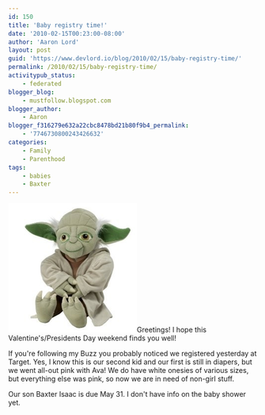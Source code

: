 ```yaml
---
id: 150
title: 'Baby registry time!'
date: '2010-02-15T00:23:00-08:00'
author: 'Aaron Lord'
layout: post
guid: 'https://www.devlord.io/blog/2010/02/15/baby-registry-time/'
permalink: /2010/02/15/baby-registry-time/
activitypub_status:
    - federated
blogger_blog:
    - mustfollow.blogspot.com
blogger_author:
    - Aaron
blogger_f316279e632a22cbc8478bd21b80f9b4_permalink:
    - '7746730800243426632'
categories:
    - Family
    - Parenthood
tags:
    - babies
    - Baxter
---
```


<p style="text-align:left;"><a href="/assets/img/2011/10/aaaadgt7gqeaaaaaajah4g.jpg"><img class="aligncenter" style="border-color:initial;border-style:initial;border-width:0;" src="/assets/img/2011/10/aaaadgt7gqeaaaaaajah4g.jpg?w=260" alt="" width="260" height="260" border="0" /></a>Greetings! I hope this Valentine's/Presidents Day weekend finds you well!</p>
If you're following my <span class="removed_link" title="http://www.google.com/buzz">Buzz</span> you probably noticed we <span class="removed_link" title="http://www.target.com/registry/baby/239KUC1QFAA9T/guestview">registered</span> yesterday at Target. Yes, I know this is our second kid and our first is still in diapers, but we went all-out pink with Ava! We do have white onesies of various sizes, but everything else was pink, so now we are in need of non-girl stuff.

Our son Baxter Isaac is due May 31. I don't have info on the baby shower yet.
<div class="blogger-post-footer"><img src="" alt="" width="1" height="1" /></div>